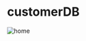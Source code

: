 # customerDB
![home](https://user-images.githubusercontent.com/70133941/108403841-2987af00-7245-11eb-92e1-80d90d7b8df7.png)
